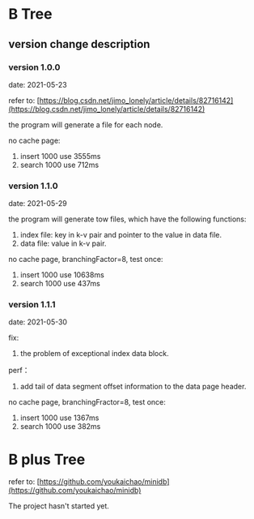 # B Tree

## version change description
### version 1.0.0

date: 2021-05-23

refer to: [https://blog.csdn.net/jimo_lonely/article/details/82716142](https://blog.csdn.net/jimo_lonely/article/details/82716142)

the program will generate a file for each node.

no cache page:
1. insert 1000 use 3555ms
2. search 1000 use 712ms

### version 1.1.0

date: 2021-05-29

the program will generate tow files, which have the following functions:
1. index file: key in k-v pair and pointer to the value in data file.
2. data file: value in k-v pair.

no cache page, branchingFactor=8, test once: 
1. insert 1000 use 10638ms
2. search 1000 use 437ms

### version 1.1.1

date: 2021-05-30

fix:
1. the problem of exceptional index data block.

perf：
1. add tail of data segment offset information to the data page header.

no cache page, branchingFractor=8, test once:
1. insert 1000 use 1367ms
2. search 1000 use 382ms


# B plus Tree

refer to: [https://github.com/youkaichao/minidb](https://github.com/youkaichao/minidb)


The project hasn't started yet.